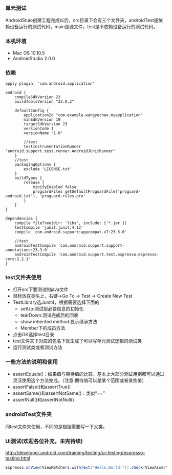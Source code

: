 ### 单元测试
AndroidStuio创建工程完成以后，src目录下会有三个文件夹，androidTest是依赖设备运行的测试代码，main是源文件，test是不依赖设备运行的测试代码。

### 本机环境
- Mac OS 10.10.5 
- AndroidStudio 2.0.0

### 依赖
```
apply plugin: 'com.android.application'

android {
    compileSdkVersion 23
    buildToolsVersion "23.0.2"

    defaultConfig {
        applicationId "com.example.wangyuchao.myapplication"
        minSdkVersion 19
        targetSdkVersion 23
        versionCode 1
        versionName "1.0"

        //test
        testInstrumentationRunner "android.support.test.runner.AndroidJUnitRunner"
    }
    //test
    packagingOptions {
        exclude 'LICENSE.txt'
    }
    buildTypes {
        release {
            minifyEnabled false
            proguardFiles getDefaultProguardFile('proguard-android.txt'), 'proguard-rules.pro'
        }
    }
}

dependencies {
    compile fileTree(dir: 'libs', include: ['*.jar'])
    testCompile 'junit:junit:4.12'
    compile 'com.android.support:appcompat-v7:23.3.0'

    //test
    androidTestCompile 'com.android.support:support-annotations:23.3.0'
    androidTestCompile 'com.android.support.test.espresso:espresso-core:2.2.1'
}
```


### test文件夹使用

- 打开src下要测试的java文件
- 鼠标放在类名上，右键->Go To -> Test -> Create New Test
- TestLibrary选Junit4，根据需要选择下面的
	+ setUp:测试前必要信息的初始化
	+ tearDown:测试完成后的回收
	+ show inherited method:显示继承方法
	+ Member下的成员方法
- 点击OK选择test目录
- test文件夹下对应的包名下就生成了可以写单元测试逻辑的测试类
- 运行测试类或者测试方法

### 一些方法的说明和使用

- assertEquals()：结果值与期待值的比较。基本上大部分测试用例都可以通过灵活使用这个方法完成。（注意:期待值可以是某个范围或者某些值）
- assertFalse()和assertTrue()
- assertSame()和assertNotSame()：类似“==”
- assertNull()和assertNotNull()

### androidTest文件夹
同test文件夹使用，不同的是根据需要写一下父类。

### UI测试(欢迎各位补充，未完待续)

http://developer.android.com/training/testing/ui-testing/espresso-testing.html

```java
Espresso.onView(ViewMatchers.withText("Hello,World!")).check(ViewAssertions.matches(ViewMatchers.isDisplayed()));
```
